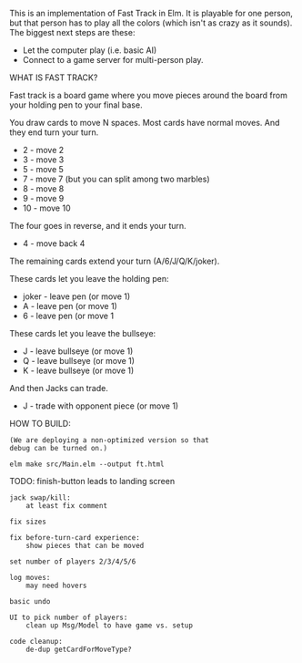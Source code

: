 This is an implementation of Fast Track in Elm.
It is playable for one person, but that person has
to play all the colors (which isn't as crazy as it
sounds).  The biggest next steps are these:

* Let the computer play (i.e. basic AI)
* Connect to a game server for multi-person play.

WHAT IS FAST TRACK?

Fast track is a board game where you move pieces
around the board from your holding pen to your
final base.

You draw cards to move N spaces.  Most cards have
normal moves.  And they end turn your turn.

* 2 - move 2
* 3 - move 3
* 5 - move 5
* 7 - move 7 (but you can split among two marbles)
* 8 - move 8
* 9 - move 9
* 10 - move 10

The four goes in reverse, and it ends your turn.

* 4 - move back 4

The remaining cards extend your turn (A/6/J/Q/K/joker).

These cards let you leave the holding pen:

* joker - leave pen (or move 1)
* A - leave pen (or move 1)
* 6 - leave pen (or move 1

These cards let you leave the bullseye:

* J - leave bullseye (or move 1)
* Q - leave bullseye (or move 1)
* K - leave bullseye (or move 1)

And then Jacks can trade.

* J - trade with opponent piece (or move 1)


HOW TO BUILD:
    
    (We are deploying a non-optimized version so that
    debug can be turned on.)

    elm make src/Main.elm --output ft.html

TODO:
    finish-button leads to landing screen

    jack swap/kill:
        at least fix comment

    fix sizes

    fix before-turn-card experience:
        show pieces that can be moved

    set number of players 2/3/4/5/6

    log moves:
        may need hovers

    basic undo

    UI to pick number of players:
        clean up Msg/Model to have game vs. setup

    code cleanup:
        de-dup getCardForMoveType?
